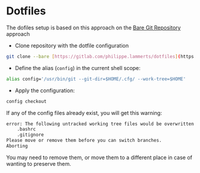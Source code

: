 # Dotfiles

The dofiles setup is based on this approach on the [Bare Git Repository](https://www.atlassian.com/git/tutorials/dotfiles) approach 

- Clone repository with the dotfile configuration
```bash
git clone --bare [https://gitlab.com/philippe.lammerts/dotfiles](https://github.com/plammerts/Dotfiles.git) $HOME/.cfg   
```

- Define the alias (`config`) in the current shell scope:
```bash
alias config='/usr/bin/git --git-dir=$HOME/.cfg/ --work-tree=$HOME'
```

- Apply the configuration:

```bash
config checkout
```

If any of the config files already exist, you will get this warning:

```bash
error: The following untracked working tree files would be overwritten by checkout:
    .bashrc
    .gitignore
Please move or remove them before you can switch branches.
Aborting
```

You may need to remove them, or move them to a different place in case of wanting to preserve them.

